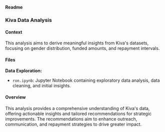 **Readme**

### Kiva Data Analysis

#### Context

This analysis aims to derive meaningful insights from Kiva's datasets, focusing on gender distribution, funded amounts, and repayment intervals.
#### Files

**Data Exploration:**
   - `ron.ipynb`: Jupyter Notebook containing exploratory data analysis, data cleaning, and initial insights.


#### Overview

This analysis provides a comprehensive understanding of Kiva's data, offering actionable insights and tailored recommendations for strategic improvements. The recommendations aim to enhance outreach, communication, and repayment strategies to drive greater impact.
